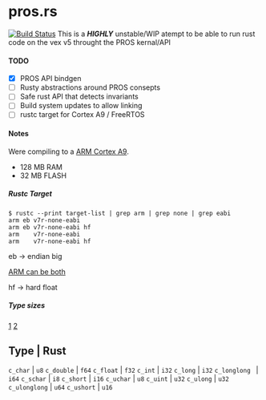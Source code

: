 # pros.rs
[![Build Status](https://travis-ci.com/aDotInTheVoid/pros.rs.svg?branch=master)](https://travis-ci.com/aDotInTheVoid/pros.rs)
This is a **_HIGHLY_** unstable/WIP atempt to be able to run rust code on the vex v5 throught the PROS kernal/API

#### TODO
- [X] PROS API bindgen
- [ ] Rusty abstractions around PROS consepts 
- [ ] Safe rust API that detects invariants
- [ ] Build system updates to allow linking
- [ ] rustc target for Cortex A9 / FreeRTOS 

#### Notes

Were compiling to a [ARM Cortex A9](https://silver.arm.com/download/Software/BX100-DA-98001-r0p0-01rel3/DEN0013D_cortex_a_series_PG.pdf).

- 128 MB RAM
- 32 MB FLASH

##### Rustc Target
```
$ rustc --print target-list | grep arm | grep none | grep eabi
arm eb v7r-none-eabi 
arm eb v7r-none-eabi hf
arm    v7r-none-eabi 
arm    v7r-none-eabi hf
```

eb -> endian big

[ARM can be both](http://infocenter.arm.com/help/index.jsp?topic=/com.arm.doc.den0024a/ch08s02.html)

hf -> hard float

##### Type sizes
[1](http://infocenter.arm.com/help/index.jsp?topic=/com.arm.doc.dui0067d/BABFCGFC.html)
[2](http://infocenter.arm.com/help/index.jsp?topic=/com.arm.doc.den0024a/ch08s02.html)



Type          | Rust
--------------------   
`c_char`      | `u8`
`c_double`	  | `f64`
`c_float`     | `f32`
`c_int`       | `i32`
`c_long`      | `i32`
`c_longlong	` | `i64`
`c_schar`     | `i8`
`c_short`     | `i16`
`c_uchar`     | `u8`
`c_uint`      | `u32`
`c_ulong`     | `u32`
`c_ulonglong` | `u64`
`c_ushort`    | `u16`

